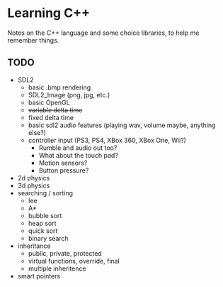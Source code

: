 # Learning C++

Notes on the C++ language and some choice libraries, to help me remember things.

## TODO

- SDL2
	- basic .bmp rendering
	- SDL2_Image (png, jpg, etc.)
	- basic OpenGL
	- ~~variable delta time~~
	- fixed delta time
	- basic sdl2 audio features (playing wav, volume maybe, anything else?)
	- controller input (PS3, PS4, XBox 360, XBox One, Wii?)
		- Rumble and audio out too?
		- What about the touch pad?
		- Motion sensors?
		- Button pressure?
- 2d physics
- 3d physics
- searching / sorting
	- lee
	- A*
	- bubble sort
	- heap sort
	- quick sort
	- binary search
- inheritance
	- public, private, protected
	- virtual functions, override, final
	- multiple inheritence
- smart pointers
